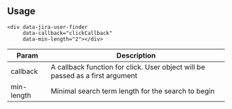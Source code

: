 ## Usage

```
<div data-jira-user-finder
     data-callback="clickCallback"
     data-min-length="2"></div>
```

| Param | Description |
| --- | --- |
| callback | A callback function for click. User object will be passed as a first argument |
| min-length | Minimal search term length for the search to begin |